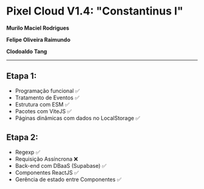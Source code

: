 # Pixel Cloud V1.4: "Constantinus I"

**Murilo Maciel Rodrigues**  

**Felipe Oliveira Raimundo**  

**Clodoaldo Tang**

---

## **Etapa 1:**
- Programação funcional ✅
- Tratamento de Eventos ✅
- Estrutura com ESM ✅
- Pacotes com ViteJS ✅
- Páginas dinâmicas com dados no LocalStorage ✅

## **Etapa 2:**
- Regexp ✅
- Requisição Assíncrona ❌
- Back-end com DBaaS (Supabase) ✅
- Componentes ReactJS ✅
- Gerência de estado entre Componentes ✅